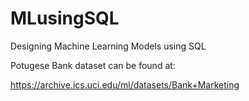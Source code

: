 # MLusingSQL
Designing Machine Learning Models using SQL

Potugese Bank dataset can be found at:

https://archive.ics.uci.edu/ml/datasets/Bank+Marketing
